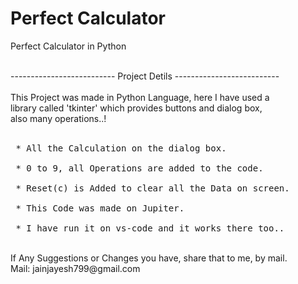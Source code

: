 # Perfect Calculator
Perfect Calculator in Python

<br>
-------------------------- Project Detils --------------------------<br>
<br>This Project was made in Python Language, here I have used a<br>
library called 'tkinter' which provides buttons and dialog box,<br>
also many operations..!
<br>
<br><pre> * All the Calculation on the dialog box.
<br> * 0 to 9, all Operations are added to the code.
<br> * Reset(c) is Added to clear all the Data on screen.
<br> * This Code was made on Jupiter.
<br> * I have run it on vs-code and it works there too..</pre>
<br>
If Any Suggestions or Changes you have, share that to me, by mail.<br>
Mail: jainjayesh799@gmail.com
